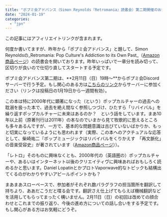 ```yaml
---
title: "ポプミ会アドバンス（Simon Reynolds『Retromania』読書会）第二期開催のお知らせ"
date: "2024-01-19"
categories: 
  - "jpn"
---
```


この記事にはアフィリエイトリンクが含まれます。

何度か書いてますが、昨年から「ポプミ会アドバンス」と題して、Simon Reynoldsの_Retromania: Pop Culture's Addiction to its Own Past_（[Amazon商品ページ](https://amzn.to/47Hx0D7)）の読書会を開いております。昨年いっぱいで一章分を読み切って、区切りが良いので仕切り直してスタートする予定です。

ポプミ会アドバンス第二期は、**2月11日（日）19時～**からポプミ会Discordサーバーで行う予定。もし関心のある方は[こちらのリンク](https://discord.gg/E8Ys9DQY)からサーバーに参加ください（リンクは投稿日の1月19日から一週間有効）。

この本は特に2000年代に顕著になった（という）ポップカルチャーの過去への耽溺を扱った本で、過去を絶え間なく参照しつづけ、ひたすら「リバイバル」を繰り返すポップカルチャーに未来はあるのか？　という話をしています。まあ10年以上前（原著刊行は2011年）の本なのでいまから見て牧歌的に思えるところも多々あるんですが、一方で、基本的な問題意識は古びていないばかりか、もっと切実になっているようにも思われます（実際、この本へのアクチュアルな応答として、柴崎祐二『ポップミュージックはリバイバルをくりかえす　「再文脈化」の音楽受容史』が著されています（[Amazon商品ページ](https://amzn.to/48Uxc2K)））。

「レトロ」そのものに興味なくとも、2000年代の（英語圏の）ポップカルチャーや、あるいはインターネット以後のクリエイティヴに興味あればおもしろく読めるかと思います。Daniel LopatinとかプロトVaporwave的なトピックも結構出てくるのがわかりやすいアピールポイントかも？

まあまあスローペースで、参加者がそれぞれ数パラグラフの担当箇所を翻訳して持ちより、ああだこうだと喋る会です。翻訳さえ仕上げてもらえば機械翻訳などを活用してもらってまったく構いません。2月11日（日）の初回は改めての顔合わせとこれまでの振り返り、今後の進め方についての話し合いをする予定です。もし関心がある方はお気軽にどうぞ。

